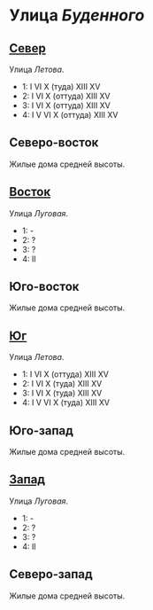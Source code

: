 # Улица *Буденного*

## [Север](./590060.md)

Улица *Летова*.

* 1:    I   VI  X (туда)  XIII    XV
* 2:    I   VI  X (оттуда)    XIII    XV
* 3:    I   VI  X (оттуда)    XIII    XV
* 4:    I   V   VI  X (оттуда)    XIII    XV

## Северо-восток

Жилые дома средней высоты.

## [Восток](./585062.md)

Улица *Луговая*.

* 1:    -
* 2:    ?
* 3:    ?
* 4:    II

## Юго-восток

Жилые дома средней высоты.

## [Юг](./590070.md)

Улица *Летова*.

* 1:    I   VI  X (оттуда)  XIII    XV
* 2:    I   VI  X (туда)    XIII    XV
* 3:    I   VI  X (туда)    XIII    XV
* 4:    I   V   VI  X (туда)    XIII    XV

## Юго-запад

Жилые дома средней высоты.

## [Запад](./585062.md)

Улица *Луговая*.

* 1:    -
* 2:    ?
* 3:    ?
* 4:    II

## Северо-запад

Жилые дома средней высоты.
